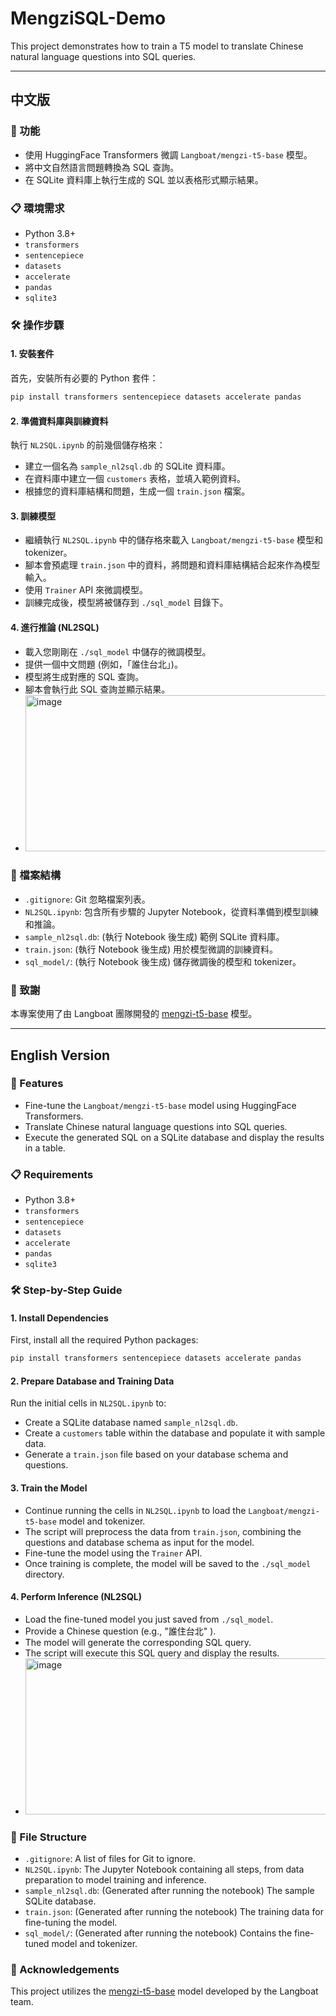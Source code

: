 # MengziSQL-Demo

This project demonstrates how to train a T5 model to translate Chinese natural language questions into SQL queries.

---

## 中文版

### 🚀 功能

*   使用 HuggingFace Transformers 微調 `Langboat/mengzi-t5-base` 模型。
*   將中文自然語言問題轉換為 SQL 查詢。
*   在 SQLite 資料庫上執行生成的 SQL 並以表格形式顯示結果。

### 📋 環境需求

*   Python 3.8+
*   `transformers`
*   `sentencepiece`
*   `datasets`
*   `accelerate`
*   `pandas`
*   `sqlite3`

### 🛠️ 操作步驟

#### 1. 安裝套件

首先，安裝所有必要的 Python 套件：

```bash
pip install transformers sentencepiece datasets accelerate pandas
```

#### 2. 準備資料庫與訓練資料

執行 `NL2SQL.ipynb` 的前幾個儲存格來：

*   建立一個名為 `sample_nl2sql.db` 的 SQLite 資料庫。
*   在資料庫中建立一個 `customers` 表格，並填入範例資料。
*   根據您的資料庫結構和問題，生成一個 `train.json` 檔案。

#### 3. 訓練模型

*   繼續執行 `NL2SQL.ipynb` 中的儲存格來載入 `Langboat/mengzi-t5-base` 模型和 tokenizer。
*   腳本會預處理 `train.json` 中的資料，將問題和資料庫結構結合起來作為模型輸入。
*   使用 `Trainer` API 來微調模型。
*   訓練完成後，模型將被儲存到 `./sql_model` 目錄下。

#### 4. 進行推論 (NL2SQL)

*   載入您剛剛在 `./sql_model` 中儲存的微調模型。
*   提供一個中文問題 (例如，「誰住台北」)。
*   模型將生成對應的 SQL 查詢。
*   腳本會執行此 SQL 查詢並顯示結果。
*   <img width="486" height="250" alt="image" src="https://github.com/user-attachments/assets/3e1f0e99-581a-40eb-9595-cd71cdb29df1" />

### 📂 檔案結構

*   `.gitignore`: Git 忽略檔案列表。
*   `NL2SQL.ipynb`: 包含所有步驟的 Jupyter Notebook，從資料準備到模型訓練和推論。
*   `sample_nl2sql.db`: (執行 Notebook 後生成) 範例 SQLite 資料庫。
*   `train.json`: (執行 Notebook 後生成) 用於模型微調的訓練資料。
*   `sql_model/`: (執行 Notebook 後生成) 儲存微調後的模型和 tokenizer。

### 🙏 致謝

本專案使用了由 Langboat 團隊開發的 [mengzi-t5-base](https://huggingface.co/Langboat/mengzi-t5-base) 模型。

---

## English Version

### 🚀 Features

*   Fine-tune the `Langboat/mengzi-t5-base` model using HuggingFace Transformers.
*   Translate Chinese natural language questions into SQL queries.
*   Execute the generated SQL on a SQLite database and display the results in a table.

### 📋 Requirements

*   Python 3.8+
*   `transformers`
*   `sentencepiece`
*   `datasets`
*   `accelerate`
*   `pandas`
*   `sqlite3`

### 🛠️ Step-by-Step Guide

#### 1. Install Dependencies

First, install all the required Python packages:

```bash
pip install transformers sentencepiece datasets accelerate pandas
```

#### 2. Prepare Database and Training Data

Run the initial cells in `NL2SQL.ipynb` to:

*   Create a SQLite database named `sample_nl2sql.db`.
*   Create a `customers` table within the database and populate it with sample data.
*   Generate a `train.json` file based on your database schema and questions.

#### 3. Train the Model

*   Continue running the cells in `NL2SQL.ipynb` to load the `Langboat/mengzi-t5-base` model and tokenizer.
*   The script will preprocess the data from `train.json`, combining the questions and database schema as input for the model.
*   Fine-tune the model using the `Trainer` API.
*   Once training is complete, the model will be saved to the `./sql_model` directory.

#### 4. Perform Inference (NL2SQL)

*   Load the fine-tuned model you just saved from `./sql_model`.
*   Provide a Chinese question (e.g., "誰住台北" ).
*   The model will generate the corresponding SQL query.
*   The script will execute this SQL query and display the results.
*   <img width="486" height="250" alt="image" src="https://github.com/user-attachments/assets/9a5eb9eb-d14d-4712-b6ae-ea08f0472924" />

### 📂 File Structure

*   `.gitignore`: A list of files for Git to ignore.
*   `NL2SQL.ipynb`: The Jupyter Notebook containing all steps, from data preparation to model training and inference.
*   `sample_nl2sql.db`: (Generated after running the notebook) The sample SQLite database.
*   `train.json`: (Generated after running the notebook) The training data for fine-tuning the model.
*   `sql_model/`: (Generated after running the notebook) Contains the fine-tuned model and tokenizer.

### 🙏 Acknowledgements

This project utilizes the [mengzi-t5-base](https://huggingface.co/Langboat/mengzi-t5-base) model developed by the Langboat team.
